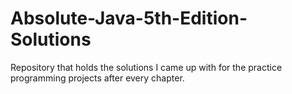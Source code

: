 # Absolute-Java-5th-Edition-Solutions
Repository that holds the solutions I came up with for the practice programming projects after every chapter. 
